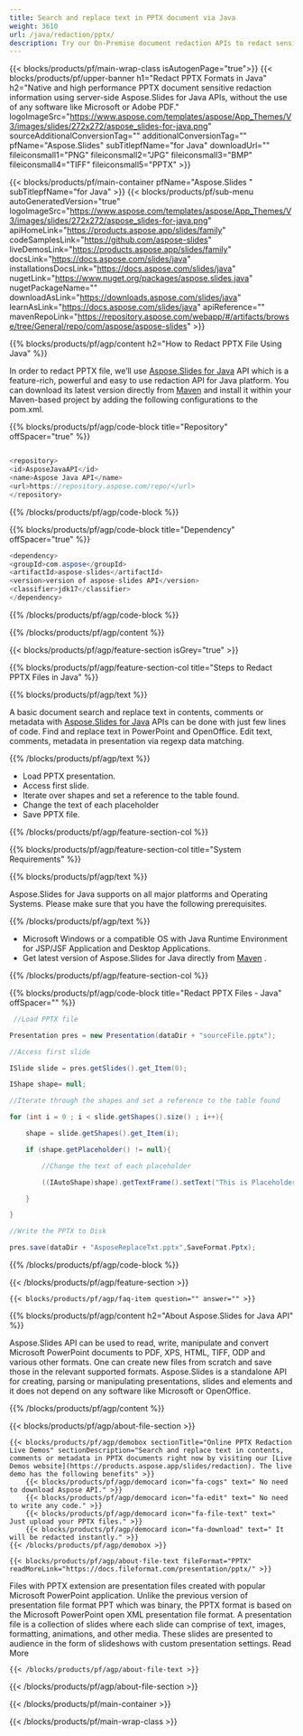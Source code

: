 ```yaml
---
title: Search and replace text in PPTX document via Java 
weight: 3610
url: /java/redaction/pptx/ 
description: Try our On-Premise document redaction APIs to redact sensitive information in PPTX file on Java Runtime Environment for JSP/JSF Application and Desktop Applications.
---
```


{{< blocks/products/pf/main-wrap-class isAutogenPage="true">}}
{{< blocks/products/pf/upper-banner h1="Redact PPTX Formats in Java" h2="Native and high performance PPTX document sensitive redaction information using server-side Aspose.Slides for Java APIs, without the use of any software like Microsoft or Adobe PDF." logoImageSrc="https://www.aspose.com/templates/aspose/App_Themes/V3/images/slides/272x272/aspose_slides-for-java.png" sourceAdditionalConversionTag="" additionalConversionTag="" pfName="Aspose.Slides" subTitlepfName="for Java" downloadUrl="" fileiconsmall1="PNG" fileiconsmall2="JPG" fileiconsmall3="BMP" fileiconsmall4="TIFF" fileiconsmall5="PPTX" >}}

{{< blocks/products/pf/main-container pfName="Aspose.Slides " subTitlepfName="for Java" >}}
{{< blocks/products/pf/sub-menu autoGeneratedVersion="true" logoImageSrc="https://www.aspose.com/templates/aspose/App_Themes/V3/images/slides/272x272/aspose_slides-for-java.png" apiHomeLink="https://products.aspose.app/slides/family" codeSamplesLink="https://github.com/aspose-slides" liveDemosLink="https://products.aspose.app/slides/family" docsLink="https://docs.aspose.com/slides/java" installationsDocsLink="https://docs.aspose.com/slides/java" nugetLink="https://www.nuget.org/packages/aspose.slides.java" nugetPackageName="" downloadAsLink="https://downloads.aspose.com/slides/java" learnAsLink="https://docs.aspose.com/slides/java" apiReference="" mavenRepoLink="https://repository.aspose.com/webapp/#/artifacts/browse/tree/General/repo/com/aspose/aspose-slides" >}}

{{% blocks/products/pf/agp/content h2="How to Redact PPTX File Using Java" %}}

 In order to redact PPTX file, we’ll use
 [Aspose.Slides for Java](https://products.aspose.com/slides/java) 
 API which is a feature-rich, powerful and easy to use redaction API for Java platform. You can download its latest version directly from
 [Maven](https://repository.aspose.com/webapp/#/artifacts/browse/tree/General/repo/com/aspose/aspose-slides) 
 and install it within your Maven-based project by adding the following configurations to the pom.xml.

{{% blocks/products/pf/agp/code-block title="Repository" offSpacer="true" %}}

```cs

<repository>
<id>AsposeJavaAPI</id>
<name>Aspose Java API</name>
<url>https://repository.aspose.com/repo/</url>
</repository>

```

{{% /blocks/products/pf/agp/code-block %}}

{{% blocks/products/pf/agp/code-block title="Dependency" offSpacer="true" %}}

```cs
<dependency>
<groupId>com.aspose</groupId>
<artifactId>aspose-slides</artifactId>
<version>version of aspose-slides API</version>
<classifier>jdk17</classifier>
</dependency>

```

{{% /blocks/products/pf/agp/code-block %}}

{{% /blocks/products/pf/agp/content %}}

{{< blocks/products/pf/agp/feature-section isGrey="true" >}}

{{% blocks/products/pf/agp/feature-section-col title="Steps to Redact PPTX Files in Java" %}}

{{% blocks/products/pf/agp/text %}}

 A basic document search and replace text in contents, comments or metadata with
 [Aspose.Slides for Java](https://products.aspose.com/slides/java) 
 APIs can be done with just few lines of code. Find and replace text in PowerPoint and OpenOffice. Edit text, comments, metadata in presentation via regexp data matching.

{{% /blocks/products/pf/agp/text %}}

+  Load PPTX presentation.
+  Access first slide.
+  Iterate over shapes and set a reference to the table found.
+  Change the text of each placeholder
+  Save PPTX file.

{{% /blocks/products/pf/agp/feature-section-col %}}

{{% blocks/products/pf/agp/feature-section-col title="System Requirements" %}}

{{% blocks/products/pf/agp/text %}}

 Aspose.Slides for Java supports on all major platforms and Operating Systems. Please make sure that you have the following prerequisites.

{{% /blocks/products/pf/agp/text %}}

-  Microsoft Windows or a compatible OS with Java Runtime Environment for JSP/JSF Application and Desktop Applications.
-  Get latest version of Aspose.Slides for Java directly from
 [Maven](https://repository.aspose.com/webapp/#/artifacts/browse/tree/General/repo/com/aspose/aspose-slides)  .

{{% /blocks/products/pf/agp/feature-section-col %}}

{{% blocks/products/pf/agp/code-block title="Redact PPTX Files - Java" offSpacer="" %}}

```cs
 //Load PPTX file

Presentation pres = new Presentation(dataDir + "sourceFile.pptx");

//Access first slide

ISlide slide = pres.getSlides().get_Item(0);

IShape shape= null;

//Iterate through the shapes and set a reference to the table found

for (int i = 0 ; i < slide.getShapes().size() ; i++){

    shape = slide.getShapes().get_Item(i);

    if (shape.getPlaceholder() != null){

        //Change the text of each placeholder

        ((IAutoShape)shape).getTextFrame().setText("This is Placeholder");

    }

}

//Write the PPTX to Disk

pres.save(dataDir + "AsposeReplaceTxt.pptx",SaveFormat.Pptx);

```

{{% /blocks/products/pf/agp/code-block %}}

{{< /blocks/products/pf/agp/feature-section >}}

    {{< blocks/products/pf/agp/faq-item question="" answer="" >}}
 

<!-- aboutfile Starts -->

{{% blocks/products/pf/agp/content h2="About Aspose.Slides for Java API" %}}

 Aspose.Slides API can be used to read, write, manipulate and convert Microsoft PowerPoint documents to PDF, XPS, HTML, TIFF, ODP and various other formats. One can create new files from scratch and save those in the relevant supported formats. Aspose.Slides is a standalone API for creating, parsing or manipulating presentations, slides and elements and it does not depend on any software like Microsoft or OpenOffice. ‎



{{% /blocks/products/pf/agp/content %}}

{{< blocks/products/pf/agp/about-file-section >}}

    {{< blocks/products/pf/agp/demobox sectionTitle="Online PPTX Redaction Live Demos" sectionDescription="Search and replace text in contents, comments or metadata in PPTX documents right now by visiting our [Live Demos website](https://products.aspose.app/slides/redaction). The live demo has the following benefits" >}}
        {{< blocks/products/pf/agp/democard icon="fa-cogs" text=" No need to download Aspose API." >}}
        {{< blocks/products/pf/agp/democard icon="fa-edit" text=" No need to write any code." >}}
        {{< blocks/products/pf/agp/democard icon="fa-file-text" text=" Just upload your PPTX files." >}}
        {{< blocks/products/pf/agp/democard icon="fa-download" text=" It will be redacted instantly." >}}
    {{< /blocks/products/pf/agp/demobox >}}

    {{< blocks/products/pf/agp/about-file-text fileFormat="PPTX" readMoreLink="https://docs.fileformat.com/presentation/pptx/" >}}
Files with PPTX extension are presentation files created with popular Microsoft PowerPoint application. Unlike the previous version of presentation file format PPT which was binary, the PPTX format is based on the Microsoft PowerPoint open XML presentation file format. A presentation file is a collection of slides where each slide can comprise of text, images, formatting, animations, and other media. These slides are presented to audience in the form of slideshows with custom presentation settings. Read More

    {{< /blocks/products/pf/agp/about-file-text >}}

{{< /blocks/products/pf/agp/about-file-section >}}

<!-- aboutfile Ends -->

{{< /blocks/products/pf/main-container >}}
    
{{< /blocks/products/pf/main-wrap-class >}}